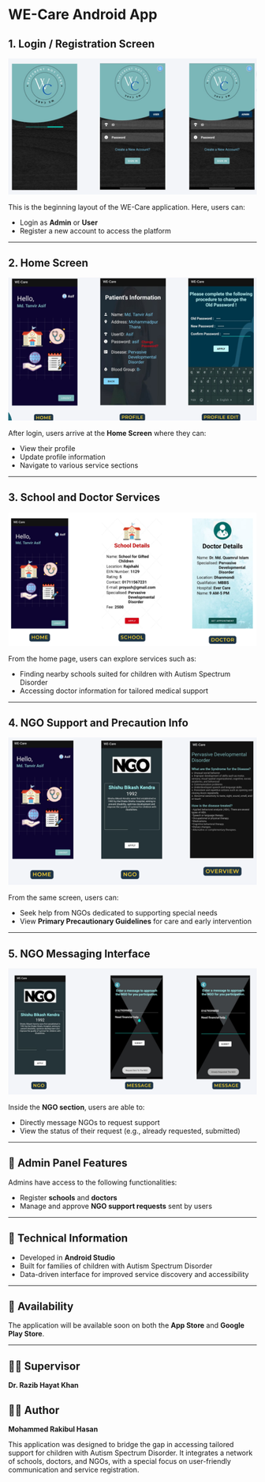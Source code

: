 # WE-Care Android App

## 1. Login / Registration Screen
![Login Screen](assets/1.png)

This is the beginning layout of the WE-Care application. Here, users can:
- Login as **Admin** or **User**
- Register a new account to access the platform

---

## 2. Home Screen
![Home Screen](assets/2.png)

After login, users arrive at the **Home Screen** where they can:
- View their profile
- Update profile information
- Navigate to various service sections

---

## 3. School and Doctor Services
![School and Doctor](assets/3.png)

From the home page, users can explore services such as:
- Finding nearby schools suited for children with Autism Spectrum Disorder
- Accessing doctor information for tailored medical support

---

## 4. NGO Support and Precaution Info
![NGO and Precaution](assets/4.png)

From the same screen, users can:
- Seek help from NGOs dedicated to supporting special needs
- View **Primary Precautionary Guidelines** for care and early intervention

---

## 5. NGO Messaging Interface
![NGO Messaging](assets/5.png)

Inside the **NGO section**, users are able to:
- Directly message NGOs to request support
- View the status of their request (e.g., already requested, submitted)

---

## 🔧 Admin Panel Features

Admins have access to the following functionalities:
- Register **schools** and **doctors**
- Manage and approve **NGO support requests** sent by users

---

## 📱 Technical Information

- Developed in **Android Studio**
- Built for families of children with Autism Spectrum Disorder
- Data-driven interface for improved service discovery and accessibility

---

## 📲 Availability

The application will be available soon on both the **App Store** and **Google Play Store**.

---

## 👨‍🏫 Supervisor
**Dr. Razib Hayat Khan**

## 👨‍💻 Author
**Mohammed Rakibul Hasan**

This application was designed to bridge the gap in accessing tailored support for children with Autism Spectrum Disorder. It integrates a network of schools, doctors, and NGOs, with a special focus on user-friendly communication and service registration.
